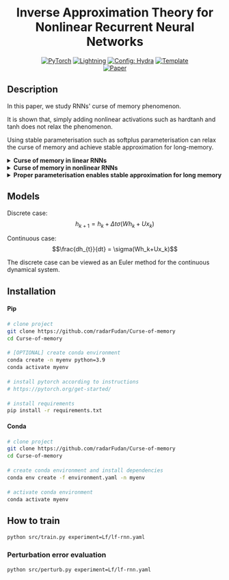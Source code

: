 <div align="center">

# Inverse Approximation Theory for Nonlinear Recurrent Neural Networks

<a href="https://pytorch.org/get-started/locally/"><img alt="PyTorch" src="https://img.shields.io/badge/PyTorch-ee4c2c?logo=pytorch&logoColor=white"></a>
<a href="https://pytorchlightning.ai/"><img alt="Lightning" src="https://img.shields.io/badge/-Lightning-792ee5?logo=pytorchlightning&logoColor=white"></a>
<a href="https://hydra.cc/"><img alt="Config: Hydra" src="https://img.shields.io/badge/Config-Hydra-89b8cd"></a>
<a href="https://github.com/ashleve/lightning-hydra-template"><img alt="Template" src="https://img.shields.io/badge/-Lightning--Hydra--Template-017F2F?style=flat&logo=github&labelColor=gray"></a><br>
[![Paper](http://img.shields.io/badge/paper-arxiv.2305.19190-B31B1B.svg)](https://arxiv.org/abs/2305.19190)
<!-- [![Conference](http://img.shields.io/badge/AnyConference-year-4b44ce.svg)](https://papers.nips.cc/paper/2020) -->

</div>

## Description

In this paper, we study RNNs' curse of memory phenomenon.

It is shown that, simply adding nonlinear activations such as hardtanh and tanh does not relax the phenomenon.

Using stable parameterisation such as softplus parameterisation can relax the curse of memory and achieve stable approximation for long-memory.

<details>
<summary><b>Curse of memory in linear RNNs</b></summary>

Let $m$ be the hidden dimensions.

|                      Exponential decaying memory can be stably approximated                       |                      Polynomial decaying memory cannot be stably approximated                       |
| :-----------------------------------------------------------------------------------------------: | :-------------------------------------------------------------------------------------------------: |
| ![Exponential decaying memory can be stably approximated](https://github.com/radarFudan/Curse-of-memory/blob/main/figs/PerturbationErrorExp.png) | ![Polynomial decaying memory cannot be stably approximated](/figs/PerturbationErrorPol.png) |

</details>

<details>
<summary><b>Curse of memory in nonlinear RNNs</b></summary>

| Hardtanh | Tanh |
| :---: | :---: |
| ![Hardtanh does not enable stable approximation](/logs/LF_hardtanh_rnn_pol_PERTURB/runs/20230716/perturbation_error.png) | ![Tanh does not enable stable approximation](/logs/LF_tanh_rnn_pol_PERTURB/runs/20230716/perturbation_error.png) |


</details>

<details>
<summary><b>Proper parameterisation enables stable approximation for long memory</b></summary>

We'll designate the parameterizations that accommodate long-term memory as stable parameterizations.

| Parameterisation        | Exp    | Pol      |
| ----------------------- | ------ | -------- |
| Diagonal RNN            | Stable | Unstable |
| Vanilla RNN             | Stable | Unstable |
| Stable Parameterisation | Stable | Stable   |

| Vanilla RNN | Stable Parameterisation |
| :---: | :---: |
| ![Vanilla RNN no stable approximation](/logs/LF_linear_rnn_pol_PERTURB/runs/20230716/perturbation_error.png) | ![Stable Parameterisation -> stable approximation](/logs/LF_linear_softplusrnn_pol_PERTURB/runs/20230716/perturbation_error.png) |


</details>

## Models

Discrete case:
$$h_{k+1} = h_k + \Delta t\sigma(Wh_k+Ux_k)$$

Continuous case:
$$\frac{dh_{t}}{dt} = \sigma(Wh_k+Ux_k)$$

The discrete case can be viewed as an Euler method for the continuous dynamical system.

## Installation

#### Pip

```bash
# clone project
git clone https://github.com/radarFudan/Curse-of-memory
cd Curse-of-memory

# [OPTIONAL] create conda environment
conda create -n myenv python=3.9
conda activate myenv

# install pytorch according to instructions
# https://pytorch.org/get-started/

# install requirements
pip install -r requirements.txt
```

#### Conda

```bash
# clone project
git clone https://github.com/radarFudan/Curse-of-memory
cd Curse-of-memory

# create conda environment and install dependencies
conda env create -f environment.yaml -n myenv

# activate conda environment
conda activate myenv
```

## How to train

```bash
python src/train.py experiment=Lf/lf-rnn.yaml
```

<!-- ### Memory function evaluation

```bash
python src/memory.py experiment=Lf/lf-rnn.yaml
``` -->

### Perturbation error evaluation

```bash
python src/perturb.py experiment=Lf/lf-rnn.yaml
```
